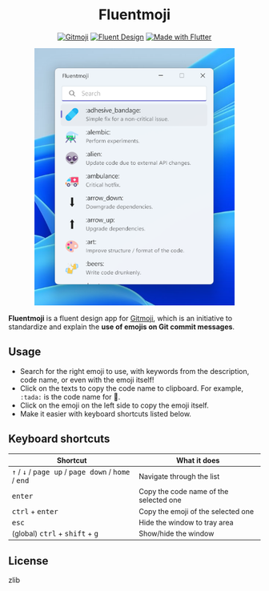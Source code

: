 <div align="center">

# Fluentmoji

[![Gitmoji](https://img.shields.io/badge/gitmoji-%20😜%20😍-FFDD67.svg)](https://gitmoji.dev) [![Fluent Design](https://img.shields.io/badge/fluent-design-blue)](https://www.microsoft.com/design/fluent/) [![Made with Flutter](https://img.shields.io/badge/made%20with-Flutter-blue?logo=data:image/png;base64,iVBORw0KGgoAAAANSUhEUgAAABAAAAAQCAMAAAAoLQ9TAAAAflBMVEVHcExB0P1F0f0/0P1H0v06y/03yf0/zv5E0f1E0f1A0f4IXKEGWJwHWZw/0P1A0P0jvv0gvP05zP4ctPYesPAHWZ0FV5xB0P1D0P1C0P1C0P1F0f1E0f1E0f0gvP0FV5wnodkGWJxCWf5F0f1C0P0HWZ0evP4QcbYlv/0KV5uCBG5WAAAAInRSTlMAlqVGphAMFtI23hWb0wF0lvz+pv43xY/CO8WdxCVhO2/C46w+qQAAAHdJREFUGNOty9sOgyAMgOHihuhAPM6dPKaA2/u/4BpDwAewF02+Py2AH/EZnu8Hh+AE0WSv6CsiZvkZ1poWT3anJWOsTH0gM2PM7eJfyFUTTGXkVf1tgmmm2rluiQbRum4r7jFo0W4/eywglbW2mA83UvVrryT8AfznCdKk3bxhAAAAAElFTkSuQmCC)](https://flutter.dev)

<img src=".github/assets/screenshot.png" width="400">

</div>

**Fluentmoji** is a fluent design app for [Gitmoji](https://github.com/carloscuesta/gitmoji), which is an initiative to standardize and explain the **use of emojis on Git commit messages**.

## Usage

- Search for the right emoji to use, with keywords from the description, code name, or even with the emoji itself!
- Click on the texts to copy the code name to clipboard. For example, `:tada:` is the code name for 🎉.
- Click on the emoji on the left side to copy the emoji itself.
- Make it easier with keyboard shortcuts listed below.

## Keyboard shortcuts

| Shortcut                                                                                                   | What it does                           |
| ---------------------------------------------------------------------------------------------------------- | -------------------------------------- |
| <kbd>↑</kbd> / <kbd>↓</kbd> / <kbd>page up</kbd> / <kbd>page down</kbd> / <kbd>home</kbd> / <kbd>end</kbd> | Navigate through the list              |
| <kbd>enter</kbd>                                                                                           | Copy the code name of the selected one |
| <kbd>ctrl</kbd> + <kbd>enter</kbd>                                                                         | Copy the emoji of the selected one     |
| <kbd>esc</kbd>                                                                                             | Hide the window to tray area           |
| (global) <kbd>ctrl</kbd> + <kbd>shift</kbd> + <kbd>g</kbd>                                                 | Show/hide the window                   |

## License

zlib
